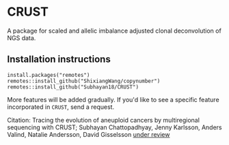# CRUST
A package for scaled and allelic imbalance adjusted clonal deconvolution of NGS data.

## Installation instructions

```{r, eval=FALSE, echo=TRUE}
install.packages("remotes")
remotes::install_github("ShixiangWang/copynumber")
remotes::install_github("Subhayan18/CRUST")
```

More features will be added gradually. If you'd like to see a specific feature incorporated in `CRUST`, send a request.

Citation: Tracing the evolution of aneuploid cancers by multiregional sequencing with CRUST; 
Subhayan Chattopadhyay, Jenny Karlsson, Anders Valind, Natalie Andersson, David Gisselsson [under review](https://doi.org/10.1101/2020.11.11.376467)